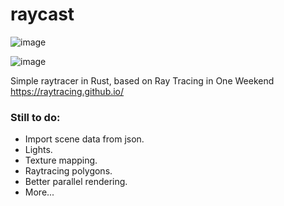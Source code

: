 
# raycast
![image](https://user-images.githubusercontent.com/8204970/177228212-4dbc0a4f-1657-46cc-8d28-8bc61638e063.png)

![image](https://user-images.githubusercontent.com/8204970/177216490-57c126cb-85b8-44a0-a66e-fcf0dbf709ff.png)

Simple raytracer in Rust, based on Ray Tracing in One Weekend https://raytracing.github.io/

### Still to do:
* Import scene data from json.
* Lights.
* Texture mapping.
* Raytracing polygons.
* Better parallel rendering.
* More...
